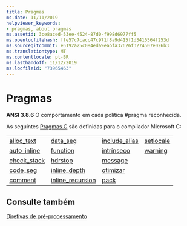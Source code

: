 ```yaml
---
title: Pragmas
ms.date: 11/11/2019
helpviewer_keywords:
- pragmas, about pragmas
ms.assetid: 3ce8aced-53ee-4524-87d0-f998d6977ff5
ms.openlocfilehash: ffe57c7cacc47c971f8a9d415f1d3416564f253d
ms.sourcegitcommit: e5192a25c084eda9eabfa37626f3274507e026b3
ms.translationtype: MT
ms.contentlocale: pt-BR
ms.lasthandoff: 11/12/2019
ms.locfileid: "73965463"
---
```

# <a name="pragmas"></a>Pragmas

**ANSI 3.8.6** O comportamento em cada política #pragma reconhecida.

As seguintes [Pragmas C](../c-language/c-pragmas.md) são definidas para o compilador Microsoft C:

|||||
|-|-|-|-|
|[alloc_text](../preprocessor/alloc-text.md)|[data_seg](../preprocessor/data-seg.md)|[include_alias](../preprocessor/include-alias.md)|[setlocale](../preprocessor/setlocale.md)|
|[auto_inline](../preprocessor/auto-inline.md)|[function](../preprocessor/function-c-cpp.md)|[intrínseco](../preprocessor/intrinsic.md)|[warning](../preprocessor/warning.md)|
|[check_stack](../preprocessor/check-stack.md)|[hdrstop](../preprocessor/hdrstop.md)|[message](../preprocessor/message.md)||
|[code_seg](../preprocessor/code-seg.md)|[inline_depth](../preprocessor/inline-depth.md)|[otimizar](../preprocessor/optimize.md)||
|[comment](../preprocessor/comment-c-cpp.md)|[inline_recursion](../preprocessor/inline-recursion.md)|[pack](../preprocessor/pack.md)||

## <a name="see-also"></a>Consulte também

[Diretivas de pré-processamento](../c-language/preprocessing-directives.md)
